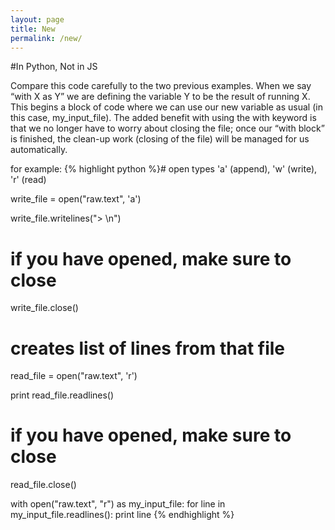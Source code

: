 ```yaml
---
layout: page
title: New
permalink: /new/
---
```

#In Python, Not in JS

Compare this code carefully to the two previous examples. When we say “with X as Y” we are defining the variable Y to be the result of running X. This begins a block of code where we can use our new variable as usual (in this case, my_input_file). The added benefit with using the with keyword is that we no longer have to worry about closing the file; once our “with block” is finished, the clean-up work (closing of the file) will be managed for us automatically.

for example:
{% highlight python %}# open types 'a' (append), 'w' (write), 'r' (read)

write_file = open("raw.text", 'a')

write_file.writelines("> \n")
# if you have opened, make sure to close
write_file.close()

# creates list of lines from that file
read_file = open("raw.text", 'r')

print read_file.readlines()
# if you have opened, make sure to close
read_file.close()


with open("raw.text", "r") as my_input_file:
    for line in my_input_file.readlines():
        print line
{% endhighlight %}